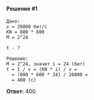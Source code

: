 
#### Решение #1
```
Дано:
v = 28800 бит/с
KN = 800 * 600
M = 2^24

t - ?

Решение:
M = 2^24, значит i = 24 (бит)
t = I / v = (KN * i) / v =
  = (800 * 600 * 24) / 28800 =
  = 400 (с)
```

**Ответ:** 400.
